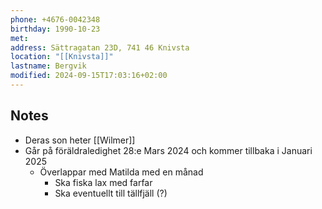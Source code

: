 ```yaml
---
phone: +4676-0042348
birthday: 1990-10-23
met: 
address: Sättragatan 23D, 741 46 Knivsta
location: "[[Knivsta]]"
lastname: Bergvik
modified: 2024-09-15T17:03:16+02:00
---
```


## Notes

- Deras son heter [[Wilmer]] 
- Går på föräldraledighet 28:e Mars 2024 och kommer tillbaka i Januari 2025
	- Överlappar med Matilda med en månad
	    - Ska fiska lax med farfar
	    - Ska eventuellt till tällfjäll (?)
